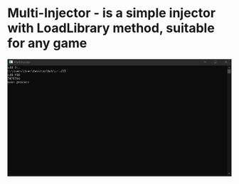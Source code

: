 # Multi-Injector -  is a simple injector with LoadLibrary method, suitable for any game
![Alt text](https://github.com/LONDON337/Multi-Injector-/blob/main/Multi%20INjector.png "Optional title")
